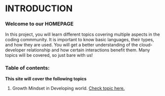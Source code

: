 # INTRODUCTION

### Welcome to our HOMEPAGE

In this project, you will learn different topics covering multiple aspects in the coding commmunity. It is important to know basic languages, their types, and how they are used. You will get a better understanding of the cloud-developer relationship and how certain interactions benefit them. Many topics will be covered, so just bare with us!

### Table of contents:
**This site will cover the following topics**

1. Growth Mindset in Developing world. [Check topic here.](topicone.md)